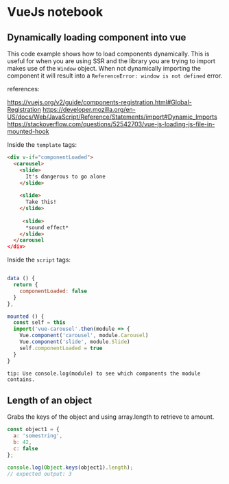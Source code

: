 # VueJs notebook

## Dynamically loading component into vue
This code example shows how to load components dynamically. 
This is useful for when you are using SSR and the library you are trying to import makes use of the ```Window``` object. 
When not dynamically importing the component it will result into a ```ReferenceError: window is not defined``` error.

references:

https://vuejs.org/v2/guide/components-registration.html#Global-Registration
https://developer.mozilla.org/en-US/docs/Web/JavaScript/Reference/Statements/import#Dynamic_Imports
https://stackoverflow.com/questions/52542703/vue-js-loading-js-file-in-mounted-hook

Inside the ```template``` tags:
```html
<div v-if="componentLoaded">
  <carousel>
    <slide>
      It's dangerous to go alone
    </slide>
    
    <slide>
      Take this!
    </slide>
    
     <slide>
      *sound effect*
    </slide>
  </carousel
</div>
```
Inside the ```script``` tags:
```js

data () {
  return {
    componentLoaded: false
  }
},

mounted () {
  const self = this
  import('vue-carousel'.then(module => {
    Vue.component('carousel', module.Carousel)
    Vue.component('slide', module.Slide)
    self.componentLoaded = true
  }
}

```

```tip: Use console.log(module) to see which components the module contains.```



## Length of an object
Grabs the keys of the object and using array.length to retrieve te amount.
```js
const object1 = {
  a: 'somestring',
  b: 42,
  c: false
};

console.log(Object.keys(object1).length);
// expected output: 3

```
